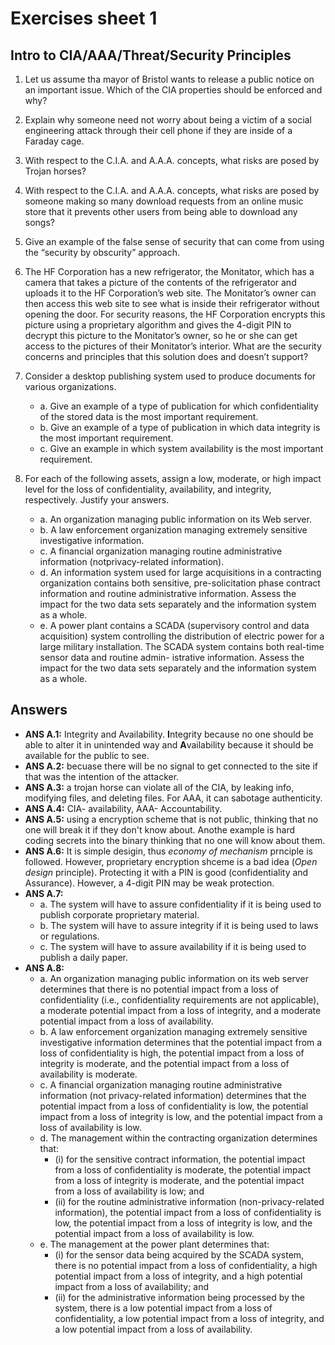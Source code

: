 # Exercises sheet 1

## Intro to CIA/AAA/Threat/Security Principles
1. Let us assume tha mayor of Bristol wants to release a public notice on an important issue. Which of the CIA properties should be enforced and why?

2. Explain why someone need not worry about being a victim of a social engineering attack through their cell phone if they are inside of a Faraday cage.

3. With respect to the C.I.A. and A.A.A. concepts, what risks are posed by Trojan horses?

4. With respect to the C.I.A. and A.A.A. concepts, what risks are posed by someone making so many download requests from an online music store that it prevents other users from being able to download any songs?
	
5. Give an example of the false sense of security that can come from using the “security by obscurity” approach.

6. The HF Corporation has a new refrigerator, the Monitator, which has a camera that takes a picture of the contents of the refrigerator and uploads it to the HF Corporation’s web site. The Monitator’s owner can then access this web site to see what is inside their refrigerator without opening the door. For security reasons, the HF Corporation encrypts this picture using a proprietary algorithm and gives the 4-digit PIN to decrypt this picture to the Monitator’s owner, so he or she can get access to the pictures of their Monitator’s interior. What are the security concerns and principles that this solution does and doesn’t support?

7. Consider a desktop publishing system used to produce documents for various organizations.   
	- a. Give an example of a type of publication for which confidentiality of the stored data is the most important requirement.  
	- b. Give an example of a type of publication in which data integrity is the most important requirement.  
	- c. Give an example in which system availability is the most important requirement.  

8. For each of the following assets, assign a low, moderate, or high impact level for the loss of confidentiality, availability, and integrity, respectively. Justify your answers. 
	- a. An organization managing public information on its Web server.
	- b. A law enforcement organization managing extremely sensitive investigative information.
	- c. A financial organization managing routine administrative information (notprivacy-related information).
	- d. An information system used for large acquisitions in a contracting organization contains both sensitive, pre-solicitation phase contract information and routine administrative information. Assess the impact for the two data sets separately and the information system as a whole.
	- e. A power plant contains a SCADA (supervisory control and data acquisition) system controlling the distribution of electric power for a large military installation. The SCADA system contains both real-time sensor data and routine admin- istrative information. Assess the impact for the two data sets separately and the information system as a whole.


## Answers
- **ANS A.1:** Integrity and Availability. **I**ntegrity because no one should be able to alter it in unintended way and **A**vailability because it should be available for the public to see.
- **ANS A.2:** becuase there will be no signal to get connected to the site if that was the intention of the attacker.
- **ANS A.3:** a trojan horse can violate all of the CIA, by leaking info, modifying files, and deleting files. For AAA, it can sabotage authenticity. 
- **ANS A.4:** CIA- availability, AAA- Accountability.
- **ANS A.5:** using a encryption scheme that is not public, thinking that no one will break it if they don't know about. Anothe example is hard coding secrets into the binary thinking that no one will know about them.
- **ANS A.6:** It is simple desigin, thus *economy of mechanism* prnciple is followed. However, proprietary encryption shceme is a bad idea (*Open design* principle). Protecting it with a PIN is good (confidentiality and Assurance). However, a 4-digit PIN may be weak protection.
- **ANS A.7:**
	- a. The system will have to assure confidentiality if it is being used to publish corporate proprietary material.
	- b. The system will have to assure integrity if it is being used to laws or regulations.
	- c. The system will have to assure availability if it is being used to publish a daily paper.
- **ANS A.8:**
	- a. An organization managing public information on its web server determines that there is no potential impact from a loss of confidentiality (i.e., confidentiality requirements are not applicable), a moderate potential impact from a loss of integrity, and a moderate potential impact from a loss of availability.
	- b. A law enforcement organization managing extremely sensitive investigative information determines that the potential impact from a loss of confidentiality is high, the potential impact from a loss of integrity is moderate, and the potential impact from a loss of availability is moderate.
	- c. A financial organization managing routine administrative information (not privacy-related information) determines that the potential impact from a loss of confidentiality is low, the potential impact from a loss of integrity is low, and the potential impact from a loss of availability is low.
	- d. The management within the contracting organization determines that:
 		- (i) for the sensitive contract information, the potential impact from a loss of confidentiality is moderate, the potential impact from a loss of integrity is moderate, and the potential impact from a loss of availability is low; and
   		- (ii) for the routine administrative information (non-privacy-related information), the potential impact from a loss of confidentiality is low, the potential impact from a loss of integrity is low, and the potential impact from a loss of availability is low.
	- e. The management at the power plant determines that:
 		- (i) for the sensor data being acquired by the SCADA system, there is no potential impact from a loss of confidentiality, a high potential impact from a loss of integrity, and a high potential impact from a loss of availability; and
   		- (ii) for the administrative information being processed by the system, there is a low potential impact from a loss of confidentiality, a low potential impact from a loss of integrity, and a low potential impact from a loss of availability. 

